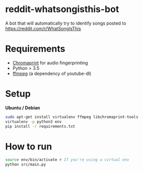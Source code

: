 # reddit-whatsongisthis-bot
A bot that will automatically try to identify songs posted to https://reddit.com/r/WhatSongIsThis

# Requirements

 - [Chromaprint](https://acoustid.org/chromaprint) for audio fingerprinting
 - Python > 3.5
 - [ffmpeg](https://ffmpeg.org/download.html) (a dependency of youtube-dl)


# Setup

**Ubuntu / Debian**

```bash
sudo apt-get install virtualenv ffmpeg libchromaprint-tools
virtualenv -p python3 env
pip install -r requirements.txt
```

# How to run

```bash
source env/bin/activate # If you're using a virtual env
python src/main.py
```

